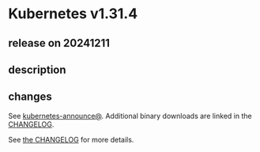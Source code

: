 # Kubernetes v1.31.4

## release on 20241211
## description
## changes
See <a href="https://groups.google.com/forum/#!forum/kubernetes-announce" rel="nofollow">kubernetes-announce@</a>. Additional binary downloads are linked in the <a href="https://github.com/kubernetes/kubernetes/blob/master/CHANGELOG/CHANGELOG-1.31.md">CHANGELOG</a>.

See <a href="https://github.com/kubernetes/kubernetes/blob/master/CHANGELOG/CHANGELOG-1.31.md">the CHANGELOG</a> for more details.

